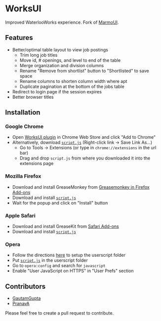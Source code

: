 # WorksUI

Improved WaterlooWorks experience. Fork of [MarmoUI](https://github.com/lishid/MarmoUI).

## Features

 * Better/optimal table layout to view job postings
   - Trim long job titles
   - Move id, # openings, and level to end of the table
   - Merge organization and division columns
   - Rename "Remove from shortlist" button to "Shortlisted" to save space
   - Rename columns to shorten column width where apt
   - Duplicate pagination at the bottom of the jobs table
 * Redirect to login page if the session expires
 * Better browser titles

## Installation

### Google Chrome
 * Open [WorksUI plugin](https://chrome.google.com/webstore/detail/wworksui/pifacaonomblmikddmennhodpjncoclp) in Chrome Web Store and click "Add to Chrome"
 * Alternatively, download [`script.js`](https://raw.githubusercontent.com/GautamGupta/WorksUI/master/WorksUI-Chrome/scripts/script.js) (Right-click link -> Save Link As...)
    - Go to Tools -> Extensions (or type in `chrome://extensions` in the url bar)
    - Drag and drop `script.js` from where you downloaded it into the extensions page

### Mozilla Firefox
 * Download and install GreaseMonkey from [Greasemonkey in Firefox Add-ons](https://addons.mozilla.org/en-US/firefox/addon/greasemonkey/)
 * Download and install [`script.js`](https://raw.githubusercontent.com/GautamGupta/WorksUI/master/WorksUI-Chrome/scripts/script.js)
 * Wait for the popup and click on "Install" button

### Apple Safari
 * Download and install GreaseKit from [Safari Add-ons](http://safariaddons.com/en-US/safari/addon/43)
 * Download and install [`script.js`](https://raw.githubusercontent.com/GautamGupta/WorksUI/master/WorksUI-Chrome/scripts/script.js)

### Opera
 * Follow the directions [here](http://www.opera.com/docs/userjs/using/#writingscripts) to setup the userscript folder
 * Put [`script.js`](https://raw.githubusercontent.com/GautamGupta/WorksUI/master/WorksUI-Chrome/scripts/script.js) in the userscript folder
 * Go to `opera:config` and search for `javascript`
 * Enable "User JavaScript on HTTPS" in "User Prefs" section

## Contributors

 * [GautamGupta](https://github.com/GautamGupta)
 * [PranavA](https://github.com/pranavanand123)

Please feel free to create a pull request to contribute.
